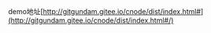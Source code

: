 demo地址[http://gitgundam.gitee.io/cnode/dist/index.html#](http://gitgundam.gitee.io/cnode/dist/index.html#/)
